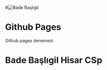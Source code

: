 #![Bade Başlıgil](assets/profil.png)

# Github Pages

Github pages denemesi

# Bade Başlıgil Hisar CSp
